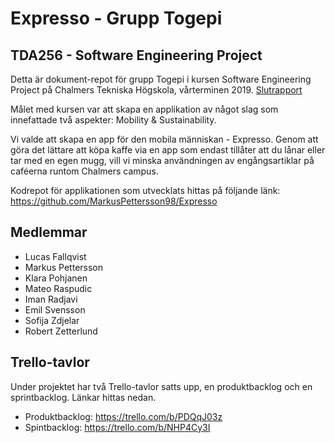 # Expresso - Grupp Togepi

## TDA256 - Software Engineering Project

Detta är dokument-repot för grupp Togepi i kursen Software Engineering Project på Chalmers Tekniska Högskola, vårterminen 2019. [Slutrapport](https://github.com/raspudic/togepi/blob/master/Togepi.pdf) 

Målet med kursen var att skapa en applikation av något slag som innefattade två aspekter: Mobility & Sustainability.

Vi valde att skapa en app för den mobila människan - Expresso. Genom att göra det lättare att köpa kaffe via en app som endast tillåter att du lånar eller tar med en egen mugg, vill vi minska användningen av engångsartiklar på caféerna runtom Chalmers campus.

Kodrepot för applikationen som utvecklats hittas på följande länk: https://github.com/MarkusPettersson98/Expresso

## Medlemmar

- Lucas Fallqvist
- Markus Pettersson
- Klara Pohjanen
- Mateo Raspudic
- Iman Radjavi
- Emil Svensson
- Sofija Zdjelar
- Robert Zetterlund

## Trello-tavlor

Under projektet har två Trello-tavlor satts upp, en produktbacklog och en sprintbacklog. Länkar hittas nedan.

- Produktbacklog: https://trello.com/b/PDQqJ03z
- Spintbacklog: https://trello.com/b/NHP4Cy3I
